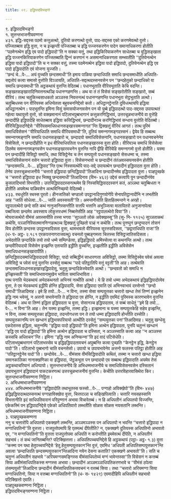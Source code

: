 ```yaml
---
title: ०९. इद्धिपादविभङ्गो

---
```

९. इद्धिपादविभङ्गो  
१. सुत्तन्तभाजनीयवण्णना  
४३१. इद्धि-सद्दस्स पठमो कत्तुअत्थो, दुतियो करणत्थो वुत्तो, पाद-सद्दस्स एको करणमेवत्थो वुत्तो। पज्‍जितब्बाव इद्धि वुत्ता, न च इज्झन्ती पज्‍जितब्बा च इद्धि पज्‍जनकरणेन पादेन समानाधिकरणा होतीति ‘‘पठमेनत्थेन इद्धि एव पादो इद्धिपादो’’ति न सक्‍का वत्तुं, तथा इद्धिकिरियाकरणेन साधेतब्बा च वुद्धिसङ्खाता इद्धि पज्‍जनकिरियाकरणेन पज्‍जितब्बाति द्विन्‍नं करणानं न असमानाधिकरणता सम्भवतीति ‘‘दुतियेनत्थेन इद्धिया पादो इद्धिपादो’’ति च न सक्‍का वत्तुं, तस्मा पठमेनत्थेन इद्धिया पादो इद्धिपादो, दुतियेनत्थेन इद्धि एव पादो इद्धिपादोति एवं योजना युज्‍जति।  
‘‘छन्दं चे…पे॰… अयं वुच्‍चति छन्दसमाधी’’ति इमाय पाळिया छन्दाधिपति समाधि छन्दसमाधीति अधिपति-सद्दलोपं कत्वा समासो वुत्तोति विञ्‍ञायति, अधिपति-सद्दत्थदस्सनवसेन पन ‘‘छन्दहेतुको छन्दाधिको वा समाधि छन्दसमाधी’’ति अट्ठकथायं वुत्तन्ति वेदितब्बं। पधानभूताति वीरियभूताति केचि वदन्ति। सङ्खतसङ्खारादिनिवत्तनत्थञ्हि पधानग्गहणन्ति। अथ वा तं तं विसेसं सङ्खरोतीति सङ्खारो, सब्बं वीरियं। तत्थ चतुकिच्‍चसाधकतो अञ्‍ञस्स निवत्तनत्थं पधानग्गहणन्ति पधानभूता सेट्ठभूताति अत्थो। चतुब्बिधस्स पन वीरियस्स अधिप्पेतत्ता बहुवचननिद्देसो कतो। अधिट्ठानट्ठेनाति दुविधत्थायपि इद्धिया अधिट्ठानत्थेन। पादभूतन्ति इमिना विसुं समासयोजनावसेन पन यो पुब्बे इद्धिपादत्थो पाद-सद्दस्स उपायत्थतं गहेत्वा यथायुत्तो वुत्तो, सो वक्खमानानं पटिलाभपुब्बभागानं कत्तुकरणिद्धिभावं, उत्तरचूळभाजनीये वा वुत्तेहि छन्दादीहि इद्धिपादेहि साधेतब्बाय इद्धिया कत्तिद्धिभावं, छन्दादीनञ्‍च करणिद्धिभावं सन्धाय वुत्तोति वेदितब्बो।  
वीरियिद्धिपादनिद्देसे ‘‘वीरियसमाधिपधानसङ्खारसमन्‍नागत’’न्ति द्विक्खत्तुं वीरियं आगतं। तत्थ पुरिमं समाधिविसेसनं ‘‘वीरियाधिपति समाधि वीरियसमाधी’’ति, दुतियं समन्‍नागमङ्गदस्सनं। द्वेयेव हि सब्बत्थ समन्‍नागमङ्गानि समाधि पधानसङ्खारो च, छन्दादयो समाधिविसेसनानि, पधानसङ्खारो पन पधानवचनेनेव विसेसितो, न छन्दादीहीति न इध वीरियाधिपतिता पधानसङ्खारस्स वुत्ता होति। वीरियञ्‍च समाधिं विसेसेत्वा ठितमेव समन्‍नागमङ्गवसेन पधानसङ्खारवचनेन वुत्तन्ति नापि द्वीहि वीरियेहि समन्‍नागमो वुत्तो होतीति। यस्मा पन छन्दादीहि विसिट्ठो समाधि, तथा विसिट्ठेनेव च तेन सम्पयुत्तो पधानसङ्खारो सेसधम्मा च, तस्मा समाधिविसेसनानं वसेन चत्तारो इद्धिपादा वुत्ता। विसेसनभावो च छन्दादीनं तंतंअवस्सयनवसेन होतीति ‘‘छन्दसमाधि…पे॰… इद्धिपाद’’न्ति एत्थ निस्सयत्थेपि पाद-सद्दे उपायत्थेन छन्दादीनं इद्धिपादता वुत्ता होति। तेनेव उत्तरचूळभाजनीये ‘‘चत्तारो इद्धिपादा छन्दिद्धिपादो’’तिआदिना छन्दादीनमेव इद्धिपादता वुत्ता। पञ्हपुच्छके च ‘‘चत्तारो इद्धिपादा इध भिक्खु छन्दसमाधी’’तिआदिनाव (विभ॰ ४६२) उद्देसं कत्वापि पुन छन्दादीनंयेव कुसलादिभावो विभत्तोति। उपायिद्धिपाददस्सनत्थमेव हि निस्सयिद्धिपाददस्सनं कतं, अञ्‍ञथा चतुब्बिधता न होतीति अयमेत्थ पाळिवसेन अत्थविनिच्छयो वेदितब्बो।  
४३३. रथधुरेति रथस्स पुरतो। हीनजातिको चण्डालो उपट्ठानादिगुणयोगेपि सेनापतिट्ठानादीनि न लभतीति आह ‘‘जातिं सोधेत्वा…पे॰… जातिं अवस्सयती’’ति। अमन्तनीयोति हिताहितमन्तने न अरहो।  
रट्ठपालत्थेरो छन्दे सति कथं नानुजानिस्सन्तीति सत्तपि भत्तानि अभुञ्‍जित्वा मातापितरो अनुजानापेत्वा पब्बजित्वा छन्दमेव अवस्साय लोकुत्तरधम्मं निब्बत्तेसीति आह ‘‘रट्ठपालत्थेरो विया’’ति।  
मोघराजत्थेरो वीमंसं अवस्सयीति तस्स भगवा ‘‘सुञ्‍ञतो लोकं अवेक्खस्सू’’ति (सु॰ नि॰ ११२५) सुञ्‍ञताकथं कथेसि, पञ्‍ञानिस्सितमाननिग्गहत्थञ्‍च द्विक्खत्तुं पुच्छितो पञ्हं न कथेसि। तत्थ पुनप्पुनं छन्दुप्पादनं तोसनं विय होतीति छन्दस्स उपट्ठानसदिसता वुत्ता, थामभावतो वीरियस्स सूरत्तसदिसता, ‘‘छद्वाराधिपति राजा’’ति (ध॰ प॰ अट्ठ॰ २.१८१ एरकपत्तनागराजवत्थु) वचनतो पुब्बङ्गमत्ता चित्तस्स विसिट्ठजातिसदिसता।  
अभेदतोति छन्दादिके तयो तयो धम्मे सम्पिण्डेत्वा, इद्धिइद्धिपादे अमिस्सेत्वा वा कथनन्ति अत्थो। तत्थ छन्दवीरियादयो विसेसेन इज्झन्ति एतायाति इद्धीति वुच्‍चन्ति, इज्झतीति इद्धीति अविसेसेन समाधिपधानसङ्खारापीति।  
छन्दिद्धिपादसमाधिद्धिपादादयो विसिट्ठा, पादो सब्बिद्धीनं साधारणत्ता अविसिट्ठो, तस्मा विसिट्ठेस्वेव पवेसं अवत्वा अविसिट्ठे च पवेसं वत्तुं युत्तन्ति दस्सेतुं सब्बत्थ ‘‘पादे पतिट्ठातिपि वत्तुं वट्टती’’ति आह। तत्थेवाति छन्दसमाधिपधानसङ्खारइद्धिपादेसु, चतूसु छन्दादिकेस्वेवाति अत्थो। ‘‘छन्दवतो को समाधि न इज्झिस्सती’’ति समाधिभावनामुखेन भाविता समाधिभाविता।  
एत्थ पनाति भेदकथायं अभेदकथनतो अभिनवं नत्थीति अत्थो। ये हि तयो धम्मा अभेदकथायं इद्धिइद्धिपादोत्वेव वुत्ता, ते एव भेदकथायं इद्धीपि होन्ति इद्धिपादापि, सेसा इद्धिपादा एवाति एवं अभिनवाभावं दस्सेन्तो ‘‘छन्दो समाधी’’तिआदिमाह। इमे हि तयो…पे॰… न विना, तस्मा सेसा सम्पयुत्तका चत्तारो खन्धा तेसं तिण्णं इज्झनेन इद्धि नाम भवेय्युं, न अत्तनो सभावेनाति ते इद्धिपादा एव होन्ति, न इद्धीति एवमिदं पुरिमस्स कारणभावेन वुत्तन्ति वेदितब्बं। अथ वा तिण्णं इद्धिता इद्धिपादता च वुत्ता, सेसानञ्‍च इद्धिपादताव, तं सब्बं साधेतुं ‘‘इमे हि तयो…पे॰… न विना’’ति आह। तेन यस्मा इज्झन्ति, तस्मा इद्धि। इज्झमाना च यस्मा सम्पयुत्तकेहि सहेव इज्झन्ति, न विना, तस्मा सम्पयुत्तका इद्धिपादा, तदन्तोगधत्ता पन ते तयो धम्मा इद्धिपादापि होन्तीति दस्सेति। सम्पयुत्तकानम्पि पन खन्धानं इद्धिभावपरियायो अत्थीति दस्सेतुं ‘‘सम्पयुत्तका पना’’तिआदिमाह। चतूसु खन्धेसु एकदेसस्स इद्धिता, चतुन्‍नम्पि ‘‘इद्धिया पादो इद्धिपादो’’ति इमिना अत्थेन इद्धिपादता, पुनपि चतुन्‍नं खन्धानं ‘‘इद्धि एव पादो इद्धिपादो’’ति इमिना अत्थेन इद्धिपादता च दस्सिता, न अञ्‍ञस्साति कत्वा आह ‘‘न अञ्‍ञस्स कस्सचि अधिवचन’’न्ति। इमिना ‘‘इद्धि नाम अनिप्फन्‍ना’’ति इदं वादं पटिसेधेति।  
पटिलाभपुब्बभागानं पटिलाभस्सेव च इद्धिइद्धिपादतावचनं अपुब्बन्ति कत्वा पुच्छति ‘‘केनट्ठेन इद्धि, केनट्ठेन पादो’’ति। पटिलाभो पुब्बभागो चाति वचनसेसो। उपायो च उपायभावेनेव अत्तनो फलस्स पतिट्ठा होतीति आह ‘‘पतिट्ठानट्ठेनेव पादो’’ति। छन्दोयेव…पे॰… वीमंसाव वीमंसिद्धिपादोति कथितं, तस्मा न चत्तारो खन्धा इद्धिया समानकालिका नानाक्खणिका वा इद्धिपादा, जेट्ठकभूता पन छन्दादयो एव सब्बत्थ इद्धिपादाति अयमेव तेसं अट्ठकथाचरियानं अधिप्पायो। सुत्तन्तभाजनीये हि अभिधम्मभाजनीये च समाधिविसेसनवसेन दस्सितानं उपायभूतानं इद्धिपादानं पाकटकरणत्थं उत्तरचूळभाजनीयं वुत्तन्ति। केचीति उत्तरविहारवासिथेरा किर।  
सुत्तन्तभाजनीयवण्णना निट्ठिता।  
२. अभिधम्मभाजनीयवण्णना  
४४४. अभिधम्मभाजनीये ‘‘इद्धिपादोति तथाभूतस्स फस्सो…पे॰… पग्गाहो अविक्खेपो’’ति (विभ॰ ४४७) इद्धिइद्धिपादत्थदस्सनत्थं पग्गाहाविक्खेपा वुत्ता, चित्तपञ्‍ञा च सङ्खिपित्वाति। चत्तारि नयसहस्सानि विभत्तानीति इदं साधिपतिवारानं परिपुण्णानं अभावा विचारेतब्बं। न हि अधिपतीनं अधिपतयो विज्‍जन्ति, एकेकस्मिं पन इद्धिपादनिद्देसे एकेको अधिपतिवारो लब्भतीति सोळस सोळस नयसतानि लब्भन्ति।  
अभिधम्मभाजनीयवण्णना निट्ठिता।  
३. पञ्हपुच्छकवण्णना  
ननु च चत्तारोपि अधिपतयो एकक्खणे लब्भन्ति, अञ्‍ञमञ्‍ञस्स पन अधिपतयो न भवन्ति ‘‘चत्तारो इद्धिपादा न मग्गाधिपतिनो’’ति वुत्तत्ता। राजपुत्तोपमापि हि एतमत्थं दीपेतीति? न, एकक्खणे दुतियस्स अधिपतिनो अभावतो एव, ‘‘न मग्गाधिपतिनो’’ति वुत्तत्ता राजपुत्तोपमा अधिपतिं न करोन्तीति इममेवत्थं दीपेति, न अधिपतीनं सहभावं। तं कथं जानितब्बन्ति? पटिक्खित्तत्ता। अधिपतिपच्‍चयनिद्देसे हि अट्ठकथायं (पट्ठा॰ अट्ठ॰ १.३) वुत्ता ‘‘कस्मा पन यथा हेतुपच्‍चयनिद्देसे ‘हेतू हेतुसम्पयुत्तकान’न्ति वुत्तं, एवमिध ‘अधिपती अधिपतिसम्पयुत्तकान’न्ति अवत्वा ‘छन्दाधिपति छन्दसम्पयुत्तकान’न्तिआदिना नयेन देसना कताति? एकक्खणे अभावतो’’ति। सति च चतुन्‍नं अधिपतीनं सहभावे ‘‘अरियमग्गसमङ्गिस्स वीमंसाधिपतेय्यं मग्गं भावेन्तस्सा’’ति विसेसनं न कत्तब्बं सिया अवीमंसाधिपतिकस्स मग्गस्स अभावा। छन्दादीनं अञ्‍ञमञ्‍ञाधिपतिकरणभावे च ‘‘वीमंसं ठपेत्वा तंसम्पयुत्तो’’तिआदिना छन्दादीनं वीमंसाधिपतिकत्तवचनं न वत्तब्बं सिया। तथा ‘‘चत्तारो अरियमग्गा सिया मग्गाधिपतिनो, सिया न वत्तब्बा मग्गाधिपतिनो’’ति (ध॰ स॰ १४२९) एवमादीहिपि अधिपतीनं सहभावो पटिक्खित्तो एवाति।  
पञ्हपुच्छकवण्णना निट्ठिता।  
इद्धिपादविभङ्गवण्णना निट्ठिता।  